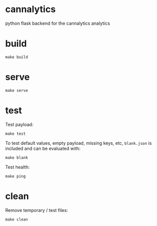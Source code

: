 # cannalytics
python flask backend for the cannalytics analytics

# build
`make build`

# serve
`make serve`

# test
Test payload:

`make test`

To test default values, empty payload, missing keys, etc, `blank.json` is included and can be evaluated with:

`make blank`


Test health:

`make ping`

# clean
Remove temporary / test files:

`make clean`
